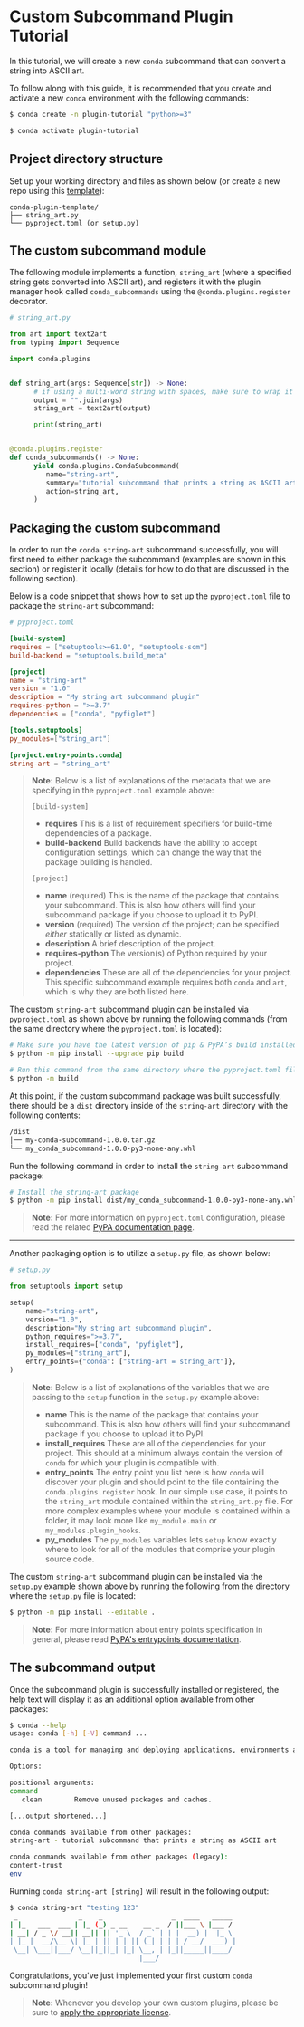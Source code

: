 [template]: https://github.com/conda/conda-plugin-template/generate
[pyproject.toml tutorial]: https://packaging.python.org/en/latest/tutorials/packaging-projects/#creating-pyproject-toml
[entrypoints docs]: https://packaging.python.org/en/latest/specifications/entry-points/
[pluggy docs]: https://pluggy.readthedocs.io/en/stable/index.html#loading-setuptools-entry-points
[licenses]: https://docs.conda.io/projects/conda/en/latest/dev-guide/plugin-api/index.html#a-note-on-licensing

# Custom Subcommand Plugin Tutorial

In this tutorial, we will create a new `conda` subcommand that can convert a string into ASCII art.

To follow along with this guide, it is recommended that you create and activate a new `conda` environment with the following commands:

```bash
$ conda create -n plugin-tutorial "python>=3"

$ conda activate plugin-tutorial
```

## Project directory structure

Set up your working directory and files as shown below (or create a new repo using this [template][template]):

```
conda-plugin-template/
├── string_art.py
└── pyproject.toml (or setup.py)
```

## The custom subcommand module

The following module implements a function, `string_art` (where a specified string gets converted into ASCII art), and registers it with the plugin manager hook called `conda_subcommands` using the `@conda.plugins.register` decorator.

```python
# string_art.py

from art import text2art
from typing import Sequence

import conda.plugins


def string_art(args: Sequence[str]) -> None:
      # if using a multi-word string with spaces, make sure to wrap it in quote marks
      output = "".join(args)
      string_art = text2art(output)

      print(string_art)


@conda.plugins.register
def conda_subcommands() -> None:
      yield conda.plugins.CondaSubcommand(
         name="string-art",
         summary="tutorial subcommand that prints a string as ASCII art",
         action=string_art,
      )
```


## Packaging the custom subcommand

In order to run the `conda string-art` subcommand successfully, you will first need to either package the subcommand (examples are shown in this section) or register it locally (details for how to do that are discussed in the following section).

Below is a code snippet that shows how to set up the `pyproject.toml` file to package the `string-art` subcommand:

```toml
# pyproject.toml

[build-system]
requires = ["setuptools>=61.0", "setuptools-scm"]
build-backend = "setuptools.build_meta"

[project]
name = "string-art"
version = "1.0"
description = "My string art subcommand plugin"
requires-python = ">=3.7"
dependencies = ["conda", "pyfiglet"]

[tools.setuptools]
py_modules=["string_art"]

[project.entry-points.conda]
string-art = "string_art"
```

> **Note:**
> Below is a list of explanations of the metadata that we are specifying in the `pyproject.toml` example above:
> 
> `[build-system]`
> 
> * **requires** This is a list of requirement specifiers for build-time dependencies of a package.
> * **build-backend** Build backends have the ability to accept configuration settings, which can change the way that the package building is handled.
> 
> `[project]`
> 
> * **name** (required) This is the name of the package that contains your subcommand. This is also how others will find your subcommand package if you choose to upload it to PyPI.
> * **version** (required) The version of the project; can be specified *either* statically or listed as dynamic.
> * **description** A brief description of the project.
> * **requires-python** The version(s) of Python required by your project.
> * **dependencies** These are all of the dependencies for your project. This specific subcommand example requires both `conda` and `art`, which is why they are both listed here.


The custom `string-art` subcommand plugin can be installed via `pyproject.toml` as shown above by running the following commands (from the same directory where the `pyproject.toml` is located):

```bash
# Make sure you have the latest version of pip & PyPA’s build installed
$ python -m pip install --upgrade pip build

# Run this command from the same directory where the pyproject.toml file is located
$ python -m build
```

At this point, if the custom subcommand package was built successfully, there should be a `dist` directory inside of the `string-art` directory with the following contents:

```bash
/dist
│── my-conda-subcommand-1.0.0.tar.gz
└── my_conda_subcommand-1.0.0-py3-none-any.whl
```

Run the following command in order to install the `string-art` subcommand package:

```bash
# Install the string-art package
$ python -m pip install dist/my_conda_subcommand-1.0.0-py3-none-any.whl
```

> **Note:**
> For more information on `pyproject.toml` configuration, please read the related [PyPA documentation page][pyproject.toml tutorial].


------------

Another packaging option is to utilize a `setup.py` file, as shown below:

```python
# setup.py

from setuptools import setup

setup(
    name="string-art",
    version="1.0",
    description="My string art subcommand plugin",
    python_requires=">=3.7",
    install_requires=["conda", "pyfiglet"],
    py_modules=["string_art"],
    entry_points={"conda": ["string-art = string_art"]},
)
```

> **Note:**
> Below is a list of explanations of the variables that we are passing to the `setup` function in the `setup.py` example above:
> 
> * **name** This is the name of the package that contains your subcommand. This is also how others will find your subcommand package if you choose to upload it to PyPI.
> * **install_requires** These are all of the dependencies for your project. This should at a minimum always contain the version of `conda` for which your plugin is compatible with.
> * **entry_points** The entry point you list here is how `conda` will discover your plugin and should point to the file containing the `conda.plugins.register` hook. In our simple use case, it points to the `string_art` module contained within the `string_art.py` file. For more complex examples where your module is contained within a folder, it may look more like `my_module.main` or `my_modules.plugin_hooks`.
> * **py_modules** The `py_modules` variables lets `setup` know exactly where to look for all of the modules that comprise your plugin source code.

The custom `string-art` subcommand plugin can be installed via the `setup.py` example shown above by running the following from the directory where the `setup.py` file is located:

```bash
$ python -m pip install --editable .
```

> **Note:**
> For more information about entry points specification in general, please read [PyPA's entrypoints documentation][entrypoints docs].

## The subcommand output

Once the subcommand plugin is successfully installed or registered, the help text will display it as an additional option available from other packages:

```bash
$ conda --help
usage: conda [-h] [-V] command ...

conda is a tool for managing and deploying applications, environments and packages.

Options:

positional arguments:
command
   clean        Remove unused packages and caches.

[...output shortened...]

conda commands available from other packages:
string-art - tutorial subcommand that prints a string as ASCII art

conda commands available from other packages (legacy):
content-trust
env
```

Running `conda string-art [string]` will result in the following output:

```bash
$ conda string-art "testing 123"
 _               _    _                 _  ____   _____
| |_   ___  ___ | |_ (_) _ __    __ _  / ||___ \ |___ /
| __| / _ \/ __|| __|| || '_ \  / _` | | |  __) |  |_ \
| |_ |  __/\__ \| |_ | || | | || (_| | | | / __/  ___) |
 \__| \___||___/ \__||_||_| |_| \__, | |_||_____||____/
                                |___/
```

Congratulations, you've just implemented your first custom `conda` subcommand plugin!

> **Note:**
> Whenever you develop your own custom plugins, please be sure to [apply the appropriate license][licenses].
